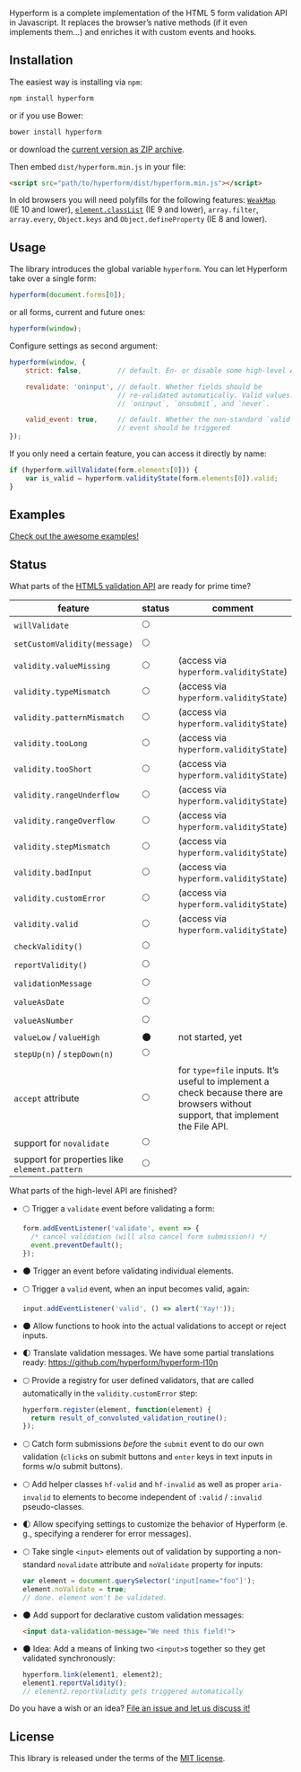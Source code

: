 ---
---
Hyperform is a complete implementation of the HTML 5 form validation API in
Javascript. It replaces the browser’s native methods (if it even implements
them…) and enriches it with custom events and hooks.

## Installation

The easiest way is installing via `npm`:

```sh
npm install hyperform
```

or if you use Bower:

```sh
bower install hyperform
```

or download the [current version as ZIP
archive](https://github.com/hyperform/hyperform/archive/master.zip).

Then embed `dist/hyperform.min.js` in your file:

```html
<script src="path/to/hyperform/dist/hyperform.min.js"></script>
```

In old browsers you will need polyfills for the following features:
[`WeakMap`](https://github.com/Benvie/WeakMap) (IE 10 and lower),
[`element.classList`](https://github.com/remy/polyfills) (IE 9 and lower),
`array.filter`, `array.every`, `Object.keys` and
`Object.defineProperty` (IE 8 and lower).

## Usage

The library introduces the global variable `hyperform`. You can let Hyperform
take over a single form:

```js
hyperform(document.forms[0]);
```

or all forms, current and future ones:

```js
hyperform(window);
```

Configure settings as second argument:

```js
hyperform(window, {
    strict: false,         // default. En- or disable some high-level APIs

    revalidate: 'oninput', // default. Whether fields should be
                           // re-validated automatically. Valid values:
                           // `oninput`, `onsubmit`, and `never`.

    valid_event: true,     // default. Whether the non-standard `valid`
                           // event should be triggered
});
```

If you only need a certain feature, you can access it directly by name:

```js
if (hyperform.willValidate(form.elements[0])) {
    var is_valid = hyperform.validityState(form.elements[0]).valid;
}
```

## Examples

[Check out the awesome examples!](examples.html)

## Status

What parts of the [HTML5 validation
API](https://html.spec.whatwg.org/multipage/forms.html#constraints) are ready
for prime time?

| feature                      | status      | comment            |
| ---------------------------- | ----------- | ------------------ |
| `willValidate`               | :full_moon: | |
| `setCustomValidity(message)` | :full_moon: | |
| `validity.valueMissing`      | :full_moon: | (access via `hyperform.validityState`) |
| `validity.typeMismatch`      | :full_moon: | (access via `hyperform.validityState`) |
| `validity.patternMismatch`   | :full_moon: | (access via `hyperform.validityState`) |
| `validity.tooLong`           | :full_moon: | (access via `hyperform.validityState`) |
| `validity.tooShort`          | :full_moon: | (access via `hyperform.validityState`) |
| `validity.rangeUnderflow`    | :full_moon: | (access via `hyperform.validityState`) |
| `validity.rangeOverflow`     | :full_moon: | (access via `hyperform.validityState`) |
| `validity.stepMismatch`      | :full_moon: | (access via `hyperform.validityState`) |
| `validity.badInput`          | :full_moon: | (access via `hyperform.validityState`) |
| `validity.customError`       | :full_moon: | (access via `hyperform.validityState`) |
| `validity.valid`             | :full_moon: | (access via `hyperform.validityState`) |
| `checkValidity()`            | :full_moon: | |
| `reportValidity()`           | :full_moon: | |
| `validationMessage`          | :full_moon: | |
| `valueAsDate`                | :full_moon: | |
| `valueAsNumber`              | :full_moon: | |
| `valueLow` / `valueHigh`     | :new_moon:  | not started, yet   |
| `stepUp(n)` / `stepDown(n)`  | :full_moon: | |
| `accept` attribute           | :full_moon: | for `type=file` inputs. It’s useful to implement a check because there are browsers without support, that implement the File API. |
| support for `novalidate`     | :full_moon: | |
| support for properties like `element.pattern` | :full_moon: | |

What parts of the high-level API are finished?

*   :full_moon: Trigger a `validate` event before validating a form:

    ```js
    form.addEventListener('validate', event => {
      /* cancel validation (will also cancel form submission!) */
      event.preventDefault();
    });
    ```

*   :new_moon: Trigger an event before validating individual elements.

*   :full_moon: Trigger a `valid` event, when an input becomes valid, again:

    ```js
    input.addEventListener('valid', () => alert('Yay!'));
    ```

*   :new_moon: Allow functions to hook into the actual validations to accept or
    reject inputs.

*   :first_quarter_moon: Translate validation messages. We have some partial
    translations ready: https://github.com/hyperform/hyperform-l10n

*   :full_moon: Provide a registry for user defined validators, that are called
    automatically in the `validity.customError` step:

    ```js
    hyperform.register(element, function(element) {
      return result_of_convoluted_validation_routine();
    });
    ```

*   :full_moon: Catch form submissions _before_ the `submit` event to do our
    own validation (`click`s on submit buttons and `enter` keys in text inputs
    in forms w/o submit buttons).

*   :full_moon: Add helper classes `hf-valid` and `hf-invalid` as well as
    proper `aria-invalid` to elements to become independent of `:valid` /
    `:invalid` pseudo-classes.

*   :first_quarter_moon: Allow specifying settings to customize the behavior of
    Hyperform (e. g., specifying a renderer for error messages).

*   :full_moon: Take single `<input>` elements out of validation by supporting
    a non-standard `novalidate` attribute and `noValidate` property for inputs:

    ```js
    var element = document.querySelector('input[name="foo"]');
    element.noValidate = true;
    // done. element won't be validated.
    ```

*   :new_moon: Add support for declarative custom validation messages:

    ```html
    <input data-validation-message="We need this field!">
    ```

*   :new_moon: Idea: Add a means of linking two `<input>`s together so they get
    validated synchronously:

    ```js
    hyperform.link(element1, element2);
    element1.reportValidity();
    // element2.reportValidity gets triggered automatically
    ```

Do you have a wish or an idea? [File an issue and let us discuss
it!](https://github.com/hyperform/hyperform/issues/new)

## License

This library is released under the terms of the [MIT
license](https://github.com/hyperform/hyperform/LICENSE.md).
